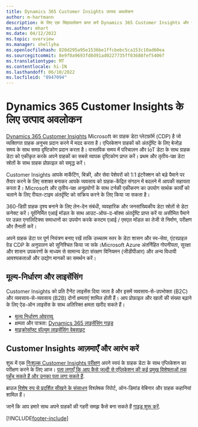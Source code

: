 ```yaml
---
title: Dynamics 365 Customer Insights उत्पाद अवलोकन
author: m-hartmann
description: के लिए एक सिंहावलोकन प्राप्त करें Dynamics 365 Customer Insights और इसकी मुख्य विशेषताएं।
ms.author: mhart
ms.date: 04/12/2022
ms.topic: overview
ms.manager: shellyha
ms.openlocfilehash: 820d295a95e1536be1ffcbebc5ca153c10ad60ea
ms.sourcegitcommit: 8e9f0a9693fd8d91ad0227735ff03688fef5406f
ms.translationtype: MT
ms.contentlocale: hi-IN
ms.lasthandoff: 06/10/2022
ms.locfileid: "8947094"
---
```

# <a name="product-overview-for-dynamics-365-customer-insights"></a>Dynamics 365 Customer Insights के लिए उत्पाद अवलोकन

[Dynamics 365 Customer Insights](https://dynamics.microsoft.com/ai/customer-insights/) Microsoft का ग्राहक डेटा प्लेटफ़ॉर्म (CDP) है जो व्यक्तिगत ग्राहक अनुभव प्रदान करने में मदद करता है। एप्लिकेशन ग्राहकों को अंतर्दृष्टि के लिए बेजोड़ समय के साथ समग्र दृष्टिकोण प्रदान करता है। वास्तविक समय में परिचालन और IoT डेटा के साथ ग्राहक डेटा को एकीकृत करके अपने ग्राहकों का सबसे व्यापक दृष्टिकोण प्राप्त करें। प्रथम और तृतीय-पक्ष डेटा स्रोतों के साथ ग्राहक प्रोफ़ाइल को समृद्ध करें। 

Customer Insights आपके मार्केटिंग, बिक्री, और सेवा पेशेवरों को 1:1 इंटरैक्शन को बड़े पैमाने पर तैयार करने के लिए सशक्त बनाकर आपके व्यवसाय को ग्राहक-केंद्रित संगठन में बदलने में आपकी सहायता करता है। Microsoft और तृतीय-पक्ष अनुप्रयोगों के साथ टर्नकी एकीकरण का उपयोग सार्थक कार्यों को चलाने के लिए रीयल-टाइम अंतर्दृष्टि को सक्रिय करने के लिए किया जा सकता है।

360-डिग्री ग्राहक दृश्य बनाने के लिए लेन-देन संबंधी, व्यवहारिक और जनसांख्यिकीय डेटा स्रोतों से डेटा कनेक्ट करें। पूर्वनिर्मित एआई मॉडल के साथ आउट-ऑफ-द-बॉक्स अंतर्दृष्टि प्राप्त करें या असीमित पैमाने पर उन्नत एनालिटिक्स समाधानों का उपयोग करके कस्टम एआई / एमएल मॉडल का तेजी से निर्माण, परीक्षण और तैनाती करें।

अपने ग्राहक डेटा पर पूर्ण नियंत्रण बनाए रखें ताकि उच्चतम स्तर के डेटा शासन और स्व-सेवा, एंटरप्राइज़ ग्रेड CDP के अनुपालन को सुनिश्चित किया जा सके।Microsoft Azure अंतर्निहित गोपनीयता, सुरक्षा और शासन उपकरणों के माध्यम से सामान्य डेटा संरक्षण विनियमन (जीडीपीआर) और अन्य विधायी आवश्यकताओं और उद्योग मानकों का समर्थन करें।

## <a name="pricing-and-licensing"></a>मूल्य-निर्धारण और लाइसेंसिंग
Customer Insights को प्रति टैनेंट लाइसेंस दिया जाता है और इसमें व्यवसाय-से-उपभोक्ता (B2C) और व्यवसाय-से-व्यवसाय (B2B) दोनों क्षमताएं शामिल होती हैं। आप प्रोफ़ाइल और खातों की संख्या बढ़ाने के लिए ऐड-ऑन लाइसेंस के साथ अतिरिक्त क्षमता खरीद सकते हैं।

- [मूल्य निर्धारण ओवरव्यू](https://dynamics.microsoft.com/ai/customer-insights/pricing/)
- क्षमता और पात्रता: [Dynamics 365 लाइसेंसिंग गाइड](https://go.microsoft.com/fwlink/?LinkId=866544)
- [माइक्रोसॉफ्ट वॉल्यूम लाइसेंसिंग वेबसाइट](https://www.microsoft.com/licensing/how-to-buy/how-to-buy)

## <a name="try-customer-insights-and-get-started"></a>Customer Insights आज़माएँ और आरंभ करें

शुरू में एक [निःशुल्क Customer Insights परीक्षण](https://signup.microsoft.com/create-account/signup?SKU=036c2481-aa8a-47cd-ab43-324f0c157c2d&ali=1&RU=https:%2F%2Fhome.ci.ai.dynamics.com%2Fstart%2Ftrial&products=036c2481-aa8a-47cd-ab43-324f0c157c2d) अपने स्वयं के ग्राहक डेटा के साथ एप्लिकेशन का परीक्षण करने के लिए आज। [पता लगाएँ कि आप कैसे जल्दी से एप्लिकेशन की कई प्रमुख विशेषताओं तक पहुँच सकते हैं और उनका पता लगा सकते हैं](trial-signup.md). 

ब्राउज़ [विशेष रुप से प्रदर्शित सीखने के संसाधन](https://dynamics.microsoft.com/ai/customer-insights/resources/) विश्लेषक रिपोर्ट, ऑन-डिमांड वेबिनार और ग्राहक कहानियां शामिल हैं।

जानें कि आप हमारे साथ अपने ग्राहकों की गहरी समझ कैसे बना सकते हैं [गाइड शुरू करें](get-started.md).

[!INCLUDE[footer-include](includes/footer-banner.md)]
